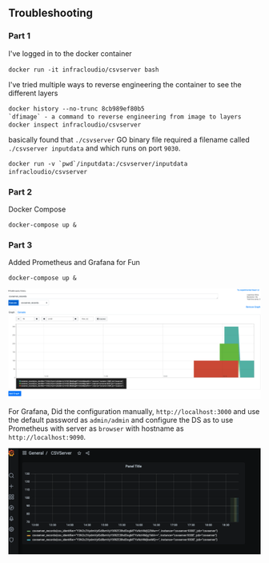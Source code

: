 ## Troubleshooting

### Part 1
I've logged in to the docker container

`docker run -it infracloudio/csvserver bash`

I've tried multiple ways to reverse engineering the container to see the different layers

```
docker history --no-trunc 8cb989ef80b5 
`dfimage` - a command to reverse engineering from image to layers
docker inspect infracloudio/csvserver
```

basically found that `./csvserver` GO binary file required a filename called `./csvserver inputdata` and which runs on port `9030`.

```
docker run -v `pwd`/inputdata:/csvserver/inputdata infracloudio/csvserver
```

### Part 2

Docker Compose 

```
docker-compose up &
```

### Part 3

Added Prometheus and Grafana for Fun

```
docker-compose up &
```
![Prometheus](Prometheus.png)

For Grafana, Did the configuration manually, `http://localhost:3000` and use the default password as `admin/admin` and configure the DS as to use Prometheus with server as `browser` with hostname as `http://localhost:9090`. 

![Grafana](Grafana.png)




